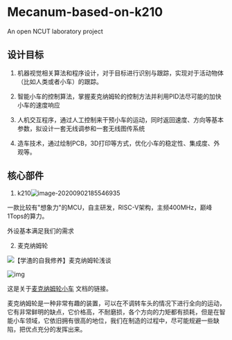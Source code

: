 # Mecanum-based-on-k210
An open NCUT laboratory project
## 设计目标

1. 机器视觉相关算法和程序设计，对于目标进行识别与跟踪，实现对于活动物体（比如人类或者小车）的跟踪。

2. 智能小车的控制算法，掌握麦克纳姆轮的控制方法并利用PID法尽可能的加快小车的速度响应

3. 人机交互程序，通过人工控制来干预小车的运动，同时返回速度、方向等基本参数，拟设计一套无线调参和一套无线图传系统

4. 造车技术，通过绘制PCB，3D打印等方式，优化小车的稳定性、集成度、外观等。

## 核心部件

1. k210![image-20200902185546935](C:\Users\41448\AppData\Roaming\Typora\typora-user-images\image-20200902185546935.png)

一款比较有"想象力"的MCU，自主研发，RISC-V架构，主频400MHz，巅峰1Tops的算力。

外设基本满足我们的需求

2. 麦克纳姆轮

![【学渣的自我修养】麦克纳姆轮浅谈](https://pic4.zhimg.com/7e655e2421da64a088a64585b2761cb5_1440w.jpg?source=172ae18b)

![img](https://pic1.zhimg.com/80/693092f7ca548af79d2eff49aa04be4c_720w.jpg)

这是关于[麦克纳姆轮小车](https://zhuanlan.zhihu.com/p/20282234 "Title") 文档的链接。

麦克纳姆轮是一种非常有趣的装置，可以在不调转车头的情况下进行全向的运动，它有非常鲜明的缺点，它价格高，不耐磨损，各个方向的力矩都有损耗，但是在智能小车领域，它依旧拥有很高的地位，我们在制造的过程中，尽可能规避一些缺陷，把优点充分的发挥出来。
